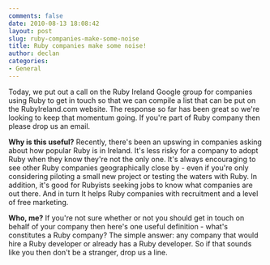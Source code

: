 ```yaml
---
comments: false
date: 2010-08-13 18:08:42
layout: post
slug: ruby-companies-make-some-noise
title: Ruby companies make some noise!
author: declan
categories:
- General
---
```


Today, we put out a call on the Ruby Ireland Google group for companies using Ruby to get in touch so that we can compile a list that can be put on the RubyIreland.com website. The response so far has been great so we're looking to keep that momentum going. If you're part of Ruby company then please drop us an email. 

**Why is this useful?**
Recently, there's been an upswing in companies asking about how popular Ruby is in Ireland. It's less risky for a company to adopt Ruby when they know they're not the only one. It's always encouraging to see other Ruby companies geographically close by - even if you're only considering piloting a small new project or testing the waters with Ruby. In addition, it's good for Rubyists seeking jobs to know what companies are out there. And in turn It helps Ruby companies with recruitment and a level of free marketing.

**Who, me?**
If you're not sure whether or not you should get in touch on behalf of your company then here's one useful definition - what's constitutes a Ruby company? The simple answer: any company that would hire a Ruby developer or already has a Ruby developer. So if that sounds like you then don't be a stranger, drop us a line.
